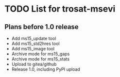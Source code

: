 # TODO List for trosat-msevi

## Plans before 1.0 release
* Add ms15_update tool
* Add ms15_std2hres tool
* Add ms15_image tool
* Archive mode for ms15_gaps
* Archive mode for ms15_stats
* Upload to gitea/github
* Release 1.0, including PyPI upload






